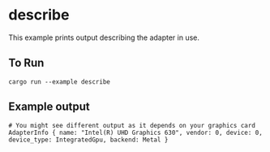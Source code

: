 # describe

This example prints output describing the adapter in use.

## To Run

```
cargo run --example describe
```

## Example output

```
# You might see different output as it depends on your graphics card
AdapterInfo { name: "Intel(R) UHD Graphics 630", vendor: 0, device: 0, device_type: IntegratedGpu, backend: Metal }
```
